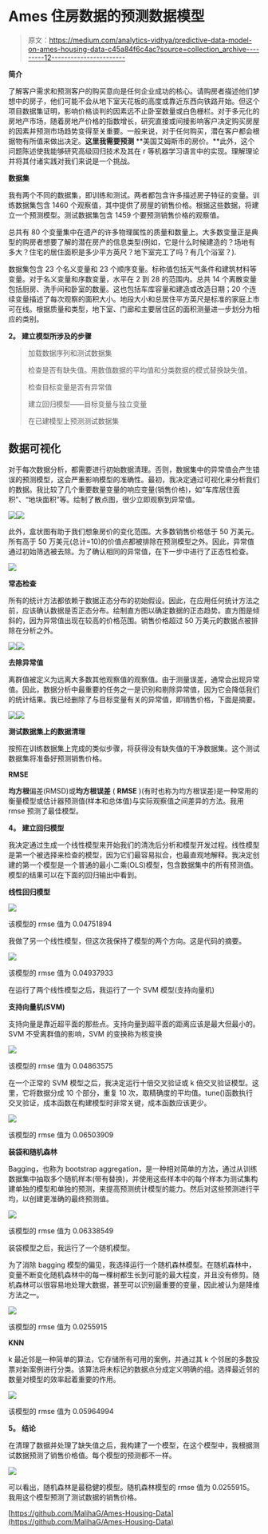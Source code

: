 # Ames 住房数据的预测数据模型

> 原文：<https://medium.com/analytics-vidhya/predictive-data-model-on-ames-housing-data-c45a84f6c4ac?source=collection_archive---------12----------------------->

**简介**

了解客户需求和预测客户的购买意向是任何企业成功的核心。请购房者描述他们梦想中的房子，他们可能不会从地下室天花板的高度或靠近东西向铁路开始。但这个项目数据集证明，影响价格谈判的因素远不止卧室数量或白色栅栏。对于多元化的房地产市场，随着房地产价格的指数增长，研究直接或间接影响客户决定购买房屋的因素并预测市场趋势变得至关重要。一般来说，对于任何购买，潜在客户都会根据物有所值来做出决定。**这里我需要预测** **美国艾姆斯市的房价。**此外，这个问题陈述使我能够研究高级回归技术及其在 r 等机器学习语言中的实现。理解理论并将其付诸实践对我们来说是一个挑战。

**数据集**

我有两个不同的数据集，即训练和测试。两者都包含许多描述房子特征的变量。训练数据集包含 1460 个观察值，其中提供了房屋的销售价格。根据这些数据，将建立一个预测模型。测试数据集包含 1459 个要预测销售价格的观察值。

总共有 80 个变量集中在遗产的许多物理属性的质量和数量上。大多数变量正是典型的购房者想要了解的潜在房产的信息类型(例如，它是什么时候建造的？场地有多大？住宅的居住面积是多少平方英尺？地下室完工了吗？有几个浴室？).

数据集包含 23 个名义变量和 23 个顺序变量。标称值包括天气条件和建筑材料等变量。对于名义变量和序数变量，水平在 2 到 28 的范围内。总共 14 个离散变量包括厨房、洗手间和卧室的数量。这也包括车库容量和建造或改造日期；20 个连续变量描述了每次观察的面积大小。地段大小和总居住平方英尺是标准的家庭上市可在线。根据质量和类型，地下室、门廊和主要居住区的面积测量进一步划分为相应的类别。

**2。** **建立模型所涉及的步骤**

> 加载数据序列和测试数据集
> 
> 检查是否有缺失值。用数值数据的平均值和分类数据的模式替换缺失值。
> 
> 检查目标变量是否有异常值
> 
> 建立回归模型——目标变量与独立变量
> 
> 在已建模型上预测测试数据集

## **数据可视化**

对于每次数据分析，都需要进行初始数据清理。否则，数据集中的异常值会产生错误的预测模型，这会严重影响模型的准确性。最初，我决定通过可视化来分析我们的数据。我比较了几个重要数量变量的响应变量(销售价格)，如“车库居住面积”、“地块面积”等。绘制了散点图，很少立即观察到异常值。

![](img/3ae2654d25012589c46a6d8f0297eb42.png)![](img/10cbfb3add46e336055f6b8960dd24f5.png)

此外，盒状图有助于我们想象房价的变化范围。大多数销售价格低于 50 万美元。所有高于 50 万美元(总计=10)的价值点都被排除在预测模型之外。因此，异常值通过初始筛选被去除。为了确认相同的异常值，在下一步中进行了正态性检查。

![](img/f2100d1e80dba7bb9c9d9801747fd5b9.png)

**常态检查**

所有的统计方法都依赖于数据正态分布的初始假设。因此，在应用任何统计方法之前，应该确认数据是否正态分布。绘制直方图以确定数据的正态趋势。直方图是倾斜的，因为异常值出现在较高的价格范围。销售价格超过 50 万美元的数据点被排除在分析之外。

![](img/8fdf9e87d3bd63ddcdce0b3c1d9aa29f.png)![](img/6e8875c6319a7d84a2106c2038ef51af.png)

**去除异常值**

离群值被定义为远离大多数其他观察值的观察值。由于测量误差，通常会出现异常值。因此，数据分析中最重要的任务之一是识别和剔除异常值，因为它会降低我们的统计结果。我已经删除了与目标变量有关的异常值，即销售价格，下面是摘要。

![](img/75e3267435545f9e9b08babd026aa2cb.png)![](img/3454abb6e895b1433281ca01a472672a.png)

**测试数据集上的数据清理**

按照在训练数据集上完成的类似步骤，将获得没有缺失值的干净数据集。这个测试数据集将准备好预测销售价格。

**RMSE**

**均方根**偏差(RMSD)或**均方根误差** ( **RMSE** )(有时也称为均方根误差)是一种常用的衡量模型或估计器预测值(样本和总体值)与实际观察值之间差异的方法。我用 rmse 预测了最佳模型。

**4。** **建立回归模型**

我决定通过生成一个线性模型来开始我们的清洗后分析和模型开发过程。线性模型是第一个被选择来检查的模型，因为它们最容易拟合，也最直观地解释。我决定创建的第一个模型是一个普通的最小二乘(OLS)模型，包含数据集中的所有预测值。模型的结果可以在下面的回归输出中看到。

**线性回归模型**

![](img/71ba360ace31ec347b86f90e60a88b87.png)

该模型的 rmse 值为 0.04751894

我做了另一个线性模型，但这次我保持了模型的两个方向。这是代码的摘要。

![](img/a08e5b0147291d663c5303a255a5d090.png)

该模型的 rmse 值为 0.04937933

在运行了两个线性模型之后，我运行了一个 SVM 模型(支持向量机)

**支持向量机(SVM)**

支持向量是靠近超平面的那些点。支持向量到超平面的距离应该是最大但最小的。SVM 不受离群值的影响，SVM 的变换称为核变换

![](img/5fff1209604500a1de66072d09855c8d.png)

该模型的 rmse 值为 0.04863575

在一个正常的 SVM 模型之后，我决定运行十倍交叉验证或 k 倍交叉验证模型。这里，它将数据分成 10 个部分，重复 10 次，取精确度的平均值。tune()函数执行交叉验证，成本函数在构建模型时非常关键，成本函数应该更少。

![](img/3f6759deaca5975c78f2953029aa1c64.png)

该模型的 rmse 值为 0.06503909

**装袋和随机森林**

Bagging，也称为 bootstrap aggregation，是一种相对简单的方法，通过从训练数据集中抽取多个随机样本(带有替换)，并使用这些样本中的每个样本为测试集构建单独的模型和单独的预测，来提高预测统计模型的能力。然后对这些预测进行平均，以创建更准确的最终预测值。

![](img/c55fbd5deb16b6516844177b35a20af3.png)

该模型的 rmse 值为 0.06338549

装袋模型之后，我运行了一个随机模型。

为了消除 bagging 模型的偏见，我选择运行一个随机森林模型。在随机森林中，变量不断变化随机森林中的每一棵树都生长到可能的最大程度，并且没有修剪。随机森林可以很容易地处理大数据，甚至可以识别最重要的变量，因此被认为是降维方法之一。

![](img/7451ab89c0f5c027a1977c421ab257b6.png)

该模型的 rmse 值为 0.0255915

**KNN**

k 最近邻是一种简单的算法，它存储所有可用的案例，并通过其 k 个邻居的多数投票对新案例进行分类。该算法将未标记的数据点分成定义明确的组。选择最近邻的数量对模型的效率起着重要的作用。

![](img/95f6fdd0bca15838be51189f3a2be875.png)

该模型的 rmse 值为 0.05964994

**5。** **结论**

在清理了数据并处理了缺失值之后，我构建了一个模型，在这个模型中，我根据测试数据预测了销售价格值。每个模型的预测都不一样。

![](img/dac84b27078c10a918e4d9c8bb5be381.png)

可以看出，随机森林是最稳健的模型。随机森林模型的 rmse 值为 0.0255915。我用这个模型预测了测试数据的销售价格。

[https://github.com/MalihaG/Ames-Housing-Data](https://github.com/MalihaG/Ames-Housing-Data)